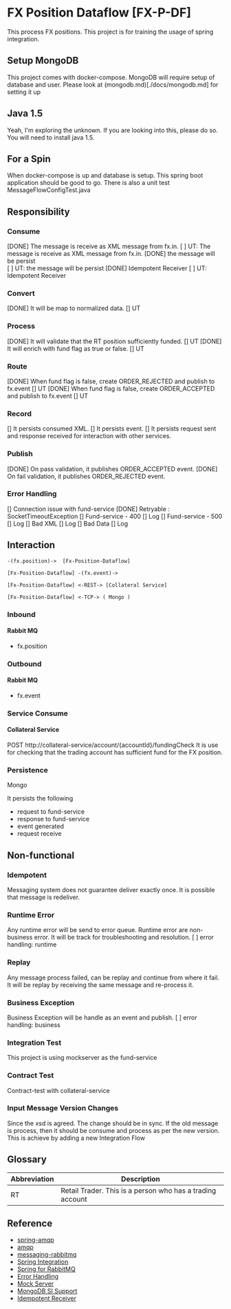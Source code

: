 # FX Position Dataflow [FX-P-DF]
This process FX positions.
This project is for training the usage of spring integration.

## Setup MongoDB
This project comes with docker-compose.
MongoDB will require setup of database and user.
Please look at (mongodb.md)[./docs/mongodb.md] for setting it up

## Java 1.5
Yeah, I'm exploring the unknown.
If you are looking into this, please do so.
You will need to install java 1.5.

## For a Spin
When docker-compose is up and database is setup.
This spring boot application should be good to go.
There is also a unit test MessageFlowConfigTest.java

## Responsibility
### Consume 
[DONE] The message is receive as XML message from fx.in.
[ ] UT: The message is receive as XML message from fx.in.
[DONE] the message will be persist    
[ ] UT: the message will be persist
[DONE] Idempotent Receiver
[ ] UT: Idempotent Receiver

### Convert
[DONE] It will be map to normalized data.
 [] UT

### Process
[DONE] It will validate that the RT position sufficiently funded.
[] UT
[DONE] It will enrich with fund flag as true or false.
[] UT

### Route
[DONE] When fund flag is false, create ORDER_REJECTED and publish to fx.event
[] UT
[DONE] When fund flag is false, create ORDER_ACCEPTED and publish to fx.event
[] UT

### Record
[] It persists consumed XML.
[] It persists event. 
[] It persists request sent and response received for interaction with other services. 

### Publish
[DONE] On pass validation, it publishes ORDER_ACCEPTED event.
[DONE] On fail validation, it publishes ORDER_REJECTED event.

### Error Handling
[] Connection issue with fund-service
    [DONE] Retryable : SocketTimeoutException
[] Fund-service - 400
    [] Log
[] Fund-service - 500
    [] Log
[] Bad XML
    [] Log
[] Bad Data
    [] Log

## Interaction

```
-(fx.position)->  [Fx-Position-Dataflow]

[Fx-Position-Dataflow] -(fx.event)->

[Fx-Position-Dataflow] <-REST-> [Collateral Service]

[Fx-Position-Dataflow] <-TCP-> ( Mongo )
```

### Inbound
#### Rabbit MQ
- fx.position

### Outbound
#### Rabbit MQ
- fx.event

### Service Consume
#### Collateral Service
POST http://collateral-service/account/{accountId}/fundingCheck
    It is use for checking that the trading account has sufficient fund for the FX position.

### Persistence
Mongo

It persists the following
- request to fund-service
- response to fund-service
- event generated
- request receive    

## Non-functional
### Idempotent
Messaging system does not guarantee deliver exactly once.
It is possible that message is redeliver.

### Runtime Error
Any runtime error will be send to error queue.
Runtime error are non-business error. 
It will be track for troubleshooting and resolution.
[ ] error handling: runtime

### Replay
Any message process failed, can be replay and continue from where it fail. 
It will be replay by receiving the same message and re-process it.

### Business Exception
Business Exception will be handle as an event and publish.
[ ] error handling: business

### Integration Test
This project is using mockserver as the fund-service

### Contract Test
Contract-test with collateral-service

### Input Message Version Changes
Since the xsd is agreed. The change should be in sync.
If the old message is process, then it should be consume and process as per the new version.
This is achieve by adding a new Integration Flow

## Glossary
| Abbreviation | Description |
| --- | --- |
| RT | Retail Trader. This is a person who has a trading account |


## Reference
- [spring-amqp](https://docs.spring.io/spring-amqp/reference/html/)
- [amqp](https://docs.spring.io/spring-integration/reference/html/amqp.html)
- [messaging-rabbitmq](https://spring.io/guides/gs/messaging-rabbitmq/)
- [Spring Integration](https://docs.spring.io/spring-boot/docs/2.4.0/reference/htmlsingle/#boot-features-integration)
- [Spring for RabbitMQ](https://docs.spring.io/spring-boot/docs/2.4.0/reference/htmlsingle/#boot-features-amqp)
- [Error Handling](https://docs.spring.io/spring-integration/reference/html/error-handling.html#:~:text=Spring%20Integration%20supports%20error%20handling,to%20the%20'replyChannel'%20resolution.)
- [Mock Server](https://www.mock-server.com/mock_server/running_mock_server.html)
- [MongoDB SI Support](https://docs.spring.io/spring-integration/reference/html/mongodb.html#mongodb-connection)
- [Idempotent Receiver](https://docs.spring.io/spring-integration/docs/current/reference/html/messaging-endpoints.html#idempotent-receiver)



